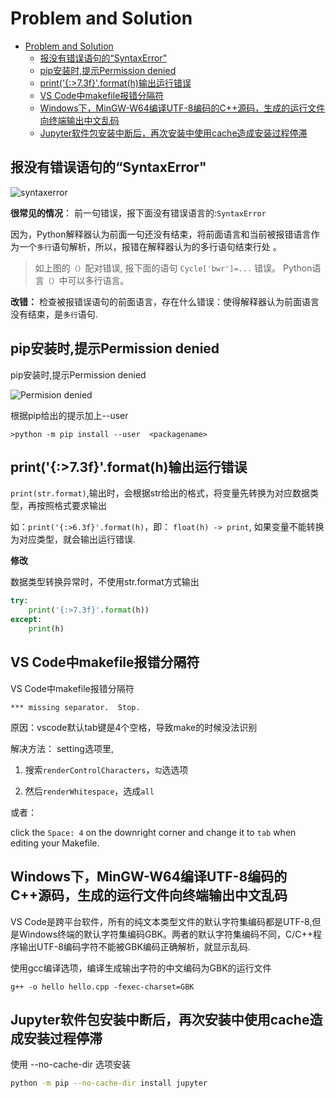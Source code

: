 
# Problem and Solution
<!-- TOC -->

- [Problem and Solution](#problem-and-solution)
  - [报没有错误语句的“SyntaxError"](#报没有错误语句的syntaxerror)
  - [pip安装时,提示Permission denied](#pip安装时提示permission-denied)
  - [print('{:>7.3f}'.format(h)输出运行错误](#print73fformath输出运行错误)
  - [VS Code中makefile报错分隔符](#vs-code中makefile报错分隔符)
  - [Windows下，MinGW-W64编译UTF-8编码的C++源码，生成的运行文件向终端输出中文乱码](#windows下mingw-w64编译utf-8编码的c源码生成的运行文件向终端输出中文乱码)
  - [Jupyter软件包安装中断后，再次安装中使用cache造成安装过程停滞](#jupyter软件包安装中断后再次安装中使用cache造成安装过程停滞)

<!-- /TOC -->

## 报没有错误语句的“SyntaxError"

![syntaxerror](./img/syntaxerror.jpg)

**很常见的情况**： 前一句错误，报下面没有错误语言的:`SyntaxError`

因为，Python解释器认为前面一句还没有结束，将前面语言和当前被报错语言作为一个`多行`语句解析，所以，报错在解释器认为的多行语句结束行处 。

>如上图的`（）`配对错误, 报下面的语句 ```Cycle['bwr']=...``` 错误。 Python语言`（）`中可以多行语言。

**改错：** 检查被报错误语句的前面语言，存在什么错误：使得解释器认为前面语言没有结束，是`多行`语句.  

## pip安装时,提示Permission denied

pip安装时,提示Permission denied

![Permision denied](./img/pipuser.jpg)

根据pip给出的提示加上--user

    >python -m pip install --user  <packagename>

## print('{:>7.3f}'.format(h)输出运行错误

`print(str.format)`,输出时，会根据str给出的格式，将变量先转换为对应数据类型，再按照格式要求输出

如：`print('{:>6.3f}'.format(h)`，即： `float(h) -> print`, 如果变量不能转换为对应类型，就会输出运行错误.

**修改**

 数据类型转换异常时，不使用str.format方式输出

```python
try:
    print('{:>7.3f}'.format(h))
except:
    print(h)
```

## VS Code中makefile报错分隔符

VS Code中makefile报错分隔符
```
*** missing separator.  Stop.
```

原因：vscode默认tab键是4个空格，导致make的时候没法识别

解决方法： setting选项里,

1. 搜索`renderControlCharacters`，`勾`选选项

2. 然后`renderWhitespace`，选成`all`

或者：

click the `Space: 4` on the downright corner and change it to `tab` when editing your Makefile.

## Windows下，MinGW-W64编译UTF-8编码的C++源码，生成的运行文件向终端输出中文乱码

VS Code是跨平台软件，所有的纯文本类型文件的默认字符集编码都是UTF-8,但是Windows终端的默认字符集编码GBK。两者的默认字符集编码不同，C/C++程序输出UTF-8编码字符不能被GBK编码正确解析，就显示乱码.

使用gcc编译选项，编译生成输出字符的中文编码为GBK的运行文件

```
g++ -o hello hello.cpp -fexec-charset=GBK
```

## Jupyter软件包安装中断后，再次安装中使用cache造成安装过程停滞

使用 --no-cache-dir 选项安装

```bash
python -m pip --no-cache-dir install jupyter
```   

